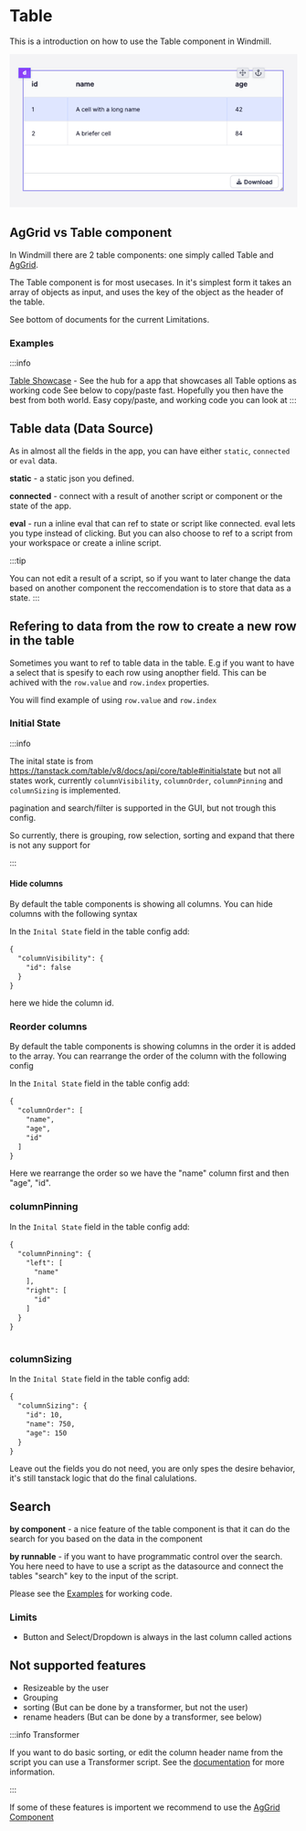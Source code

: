 # Table

This is a introduction on how to use the Table component in Windmill.

![Table API](../../../assets/apps/4_app_component_library/table.png.webp)

## AgGrid vs Table component

In Windmill there are 2 table components: one simply called Table and
[AgGrid](../aggrid_table/index.md).

The Table component is for most usecases. In it's simplest form it takes an
array of objects as input, and uses the key of the object as the header of the
table.

See bottom of documents for the current Limitations.

### Examples
:::info  

[Table Showcase](https://hub.windmill.dev/apps/19/table-component-showcase) - See the hub for a app that showcases all Table options as working code
See below to copy/paste fast. Hopefully you then have the best from both world. Easy copy/paste, and working code you can look at
:::

## Table data (Data Source)

As in almost all the fields in the app, you can have either `static`,
`connected` or `eval` data.

**static** - a static json you defined.

**connected** - connect with a result of another script or component or the
state of the app.

**eval** - run a inline eval that can ref to state or script like connected.
eval lets you type instead of clicking. But you can also choose to ref to a
script from your workspace or create a inline script.

:::tip

You can not edit a result of a script, so if you want to later change the data
based on another component the reccomendation is to store that data as a state.
:::

## Refering to data from the row to create a new row in the table

Sometimes you want to ref to table data in the table. E.g if you want to have a
select that is spesify to each row using anopther field. This can be achived
with the `row.value` and `row.index` properties.

You will find example of using `row.value` and `row.index`

### Initial State

:::info

The inital state is from
https://tanstack.com/table/v8/docs/api/core/table#initialstate but not all
states work, currently `columnVisibility`, `columnOrder`, `columnPinning` and
`columnSizing` is implemented.

pagination and search/filter is supported in the GUI, but not trough this
config.

So currently, there is grouping, row selection, sorting and expand that there is
not any support for

:::

#### Hide columns

By default the table components is showing all columns. You can hide columns
with the following syntax

In the `Inital State` field in the table config add:

```tsx
{
  "columnVisibility": {
    "id": false
  }
}
```

here we hide the column id.

### Reorder columns

By default the table components is showing columns in the order it is added to
the array. You can rearrange the order of the column with the following config

In the `Inital State` field in the table config add:

```tsx
{
  "columnOrder": [
    "name",
    "age",
    "id"
  ]
}
```

Here we rearrange the order so we have the "name" column first and then "age",
"id".

### columnPinning

In the `Inital State` field in the table config add:

```tsx
{
  "columnPinning": {
    "left": [
      "name"
    ],
    "right": [
      "id"
    ]
  }
}


```

### columnSizing

In the `Inital State` field in the table config add:

```tsx
{
  "columnSizing": {
    "id": 10,
    "name": 750,
    "age": 150
  }
}
```
Leave out the fields you do not need, you are only spes the desire behavior, it's still tanstack logic that do the final calulations.

## Search

**by component** - a nice feature of the table component is that it can do the
search for you based on the data in the component

**by runnable** - if you want to have programmatic control over the search. You
here need to have to use a script as the datasource and connect the tables
"search" key to the input of the script.

Please see the [Examples](#examples) for working code.

### Limits

- Button and Select/Dropdown is always in the last column called actions

## Not supported features

- Resizeable by the user 
- Grouping
- sorting (But can be done by a transformer, but not the user)
- rename headers (But can be done by a transformer, see below)

:::info Transformer

If you want to do basic sorting, or edit the column header name from the script
you can use a Transformer script. See the
[documentation](../../../apps/4_app_configuration_settings/2_app_runnable_triggers.md#transformer)
for more information.

:::

If some of these features is importent we recommend to use the
[AgGrid Component](../aggrid_table/index.md)



